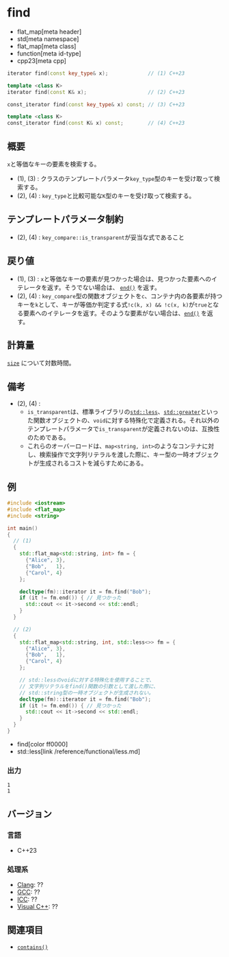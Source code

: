 # find
* flat_map[meta header]
* std[meta namespace]
* flat_map[meta class]
* function[meta id-type]
* cpp23[meta cpp]

```cpp
iterator find(const key_type& x);             // (1) C++23

template <class K>
iterator find(const K& x);                    // (2) C++23

const_iterator find(const key_type& x) const; // (3) C++23

template <class K>
const_iterator find(const K& x) const;        // (4) C++23
```

## 概要
`x`と等価なキーの要素を検索する。

- (1), (3) : クラスのテンプレートパラメータ`key_type`型のキーを受け取って検索する。
- (2), (4) : `key_type`と比較可能な`K`型のキーを受け取って検索する。


## テンプレートパラメータ制約
- (2), (4) : `key_compare::is_transparent`が妥当な式であること


## 戻り値
- (1), (3) : `x`と等価なキーの要素が見つかった場合は、見つかった要素へのイテレータを返す。そうでない場合は、 [`end()`](end.md.nolink) を返す。
- (2), (4) : `key_compare`型の関数オブジェクトを`c`、コンテナ内の各要素が持つキーを`k`として、キーが等価か判定する式`!c(k, x) && !c(x, k)`が`true`となる要素へのイテレータを返す。そのような要素がない場合は、[`end()`](end.md.nolink) を返す。


## 計算量
[`size`](size.md) について対数時間。


## 備考
- (2), (4) :
    - `is_transparent`は、標準ライブラリの[`std::less`](/reference/functional/less.md)、[`std::greater`](/reference/functional/greater.md)といった関数オブジェクトの、`void`に対する特殊化で定義される。それ以外のテンプレートパラメータで`is_transparent`が定義されないのは、互換性のためである。
    - これらのオーバーロードは、`map<string, int>`のようなコンテナに対し、検索操作で文字列リテラルを渡した際に、キー型の一時オブジェクトが生成されるコストを減らすためにある。


## 例
```cpp example
#include <iostream>
#include <flat_map>
#include <string>

int main()
{
  // (1)
  {
    std::flat_map<std::string, int> fm = {
      {"Alice", 3},
      {"Bob",   1},
      {"Carol", 4}
    };

    decltype(fm)::iterator it = fm.find("Bob");
    if (it != fm.end()) { // 見つかった
      std::cout << it->second << std::endl;
    }
  }

  // (2)
  {
    std::flat_map<std::string, int, std::less<>> fm = {
      {"Alice", 3},
      {"Bob",   1},
      {"Carol", 4}
    };

    // std::lessのvoidに対する特殊化を使用することで、
    // 文字列リテラルをfind()関数の引数として渡した際に、
    // std::string型の一時オブジェクトが生成されない。
    decltype(fm)::iterator it = fm.find("Bob");
    if (it != fm.end()) { // 見つかった
      std::cout << it->second << std::endl;
    }
  }
}
```
* find[color ff0000]
* std::less[link /reference/functional/less.md]

### 出力
```
1
1
```

## バージョン
### 言語
- C++23

### 処理系
- [Clang](/implementation.md#clang): ??
- [GCC](/implementation.md#gcc): ??
- [ICC](/implementation.md#icc): ??
- [Visual C++](/implementation.md#visual_cpp): ??


## 関連項目
- [`contains()`](contains.md)

